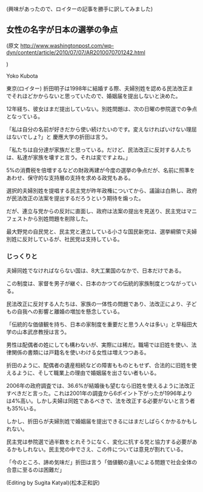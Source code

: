 (興味があったので、ロイターの記事を勝手に訳してみました)


## 女性の名字が日本の選挙の争点

(原文 http://www.washingtonpost.com/wp-dyn/content/article/2010/07/07/AR2010070701242.html

)



Yoko Kubota



東京(ロイター) 折田明子は1998年に結婚する際、夫婦別姓を認める民法改正までそれほどかからないと思っていたので、婚姻届を提出しないと決めた。



12年経ち、彼女はまだ提出していない。別姓問題は、次の日曜の参院選での争点となっている。



「私は自分の名前が好きだから使い続けたいのです。変えなければいけない理屈はないでしょ?」と 慶應大学の折田は言う。



「私たちは自分達が家族だと思っている。だけど、民法改正に反対する人たちは、私達が家族を壊すと言う。それは変ですよね。」



5%の消費税を倍増するなどの財政再建が今度の選挙の争点だが、名前に照準をあわせ、保守的な支持層の支持を求める政党もある。



選択的夫婦別姓を提唱する民主党が昨年政権についてから、議論は白熱し、政府が民法改正の法案を提出するだろうという期待を煽った。



だが、連立与党からの反対に直面し、政府は法案の提出を見送り、民主党はマニフェストから別姓問題を削除した。



最大野党の自民党と、民主党と連立している小さな国民新党は、選挙綱領で夫婦別姓に反対しているが、社民党は支持している。




### じっくりと

夫婦同姓でなければならない国は、8大工業国のなかで、日本だけである。



この制度は、家督を男子が継ぐ、日本のかつての伝統的家族制度とつながっている。



民法改正に反対する人たちは、家族の一体性の問題であり、法改正により、子どもの自我への影響と離婚の増加を懸念している。



「伝統的な価値観を持ち、日本の家制度を重要だと思う人々は多い」と早稲田大学の山本武彦教授は言う。



男性は配偶者の姓にしても構わないが、実際には稀だ。職場では旧姓を使い、法律関係の書類には戸籍名を使いわける女性は増えつつある。



折田のように、配偶者の遺産相続などの障害もものともせず、合法的に旧姓を使えるように、そして職業上の理由で婚姻届を出さない者もいる。



2006年の政府調査では、36.6%が結婚後も望むなら旧姓を使えるように法改正すべきだと言った。これは2001年の調査から6ポイント下がったが1996年よりは4%高い。しかし夫婦は同姓であるべきで、法を改正する必要がないと言う者も35%いる。



しかし、折田らが夫婦別姓で婚姻届を提出できるにはまだしばらくかかるかもしれない。



民主党は参院選で過半数をとれそうになく、変化に抗する党と協力する必要があるかもしれない。民主党の中でさえ、この件については意見が割れている。



「今のところ、諦め気味だ」折田は言う「価値観の違いによる問題で社会全体の合意に至るのは困難だ」



(Editing by Sugita Katyal)(松本正和訳)





<!--  -->
